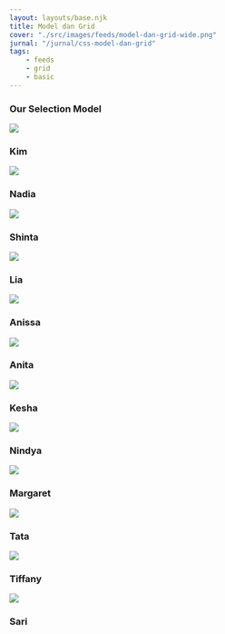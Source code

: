 ```yaml
---
layout: layouts/base.njk
title: Model dan Grid
cover: "./src/images/feeds/model-dan-grid-wide.png"
jurnal: "/jurnal/css-model-dan-grid"
tags: 
    - feeds
    - grid
    - basic
---
```


<main class="model__and-grid">
 <div class="header-nav region">
        <h3>Our Selection Model</h3>
</div>
    <div class="women-grid region">
        <div class="women-member">
            <img src="https://d2w9rnfcy7mm78.cloudfront.net/8036453/original_6722552c246332014806243d359fe0f9.jpg?1594993194?bc=0" />
            <h3>Kim</h3>
        </div>
        <div class="women-member">
            <img src="https://d2w9rnfcy7mm78.cloudfront.net/713019/original_7de02838359058f3461890cc6e2acb06.jpeg?1474392581?bc=1" />
            <h3>Nadia</h3>
        </div>
        <div class="women-member">
            <img src="https://d2w9rnfcy7mm78.cloudfront.net/520630/original_4e4a0afaebdb856661a64eb34c890cf2.jpg?1452928214?bc=1" />
            <h3>Shinta</h3>
        </div>
        <div class="women-member">
            <img src="https://d2w9rnfcy7mm78.cloudfront.net/438251/original_a8f7af4e82e96c0de671d446a635cfbe.jpg?1442220796?bc=1" />
            <h3>Lia</h3>
        </div>
        <div class="women-member">
            <img src="https://d2w9rnfcy7mm78.cloudfront.net/564958/original_2355bf33663f9e194bda158071c3aa8f.jpg?1457653373?bc=1" />
            <h3>Anissa</h3>
        </div>
        <div class="women-member">
            <img src="https://d2w9rnfcy7mm78.cloudfront.net/564042/original_5f5d272da46bb65fc7dc5d64037112ad.jpg?1457580521?bc=1" />
            <h3>Anita</h3>
        </div>
        <div class="women-member">
            <img src="https://d2w9rnfcy7mm78.cloudfront.net/5121044/original_0327c30f10c5448022a002afd0529c77.jpg?1569621535?bc=0" />
            <h3>Kesha</h3>
        </div>
        <div class="women-member">
            <img src="https://d2w9rnfcy7mm78.cloudfront.net/6866755/original_c9e9086477b98d3f9fdd502c12256f1b.jpg?1586955698?bc=0" />
            <h3>Nindya</h3>
        </div>
        <div class="women-member">
            <img src="https://d2w9rnfcy7mm78.cloudfront.net/13008102/original_d8ec6443dd84495c96ae880c5c54cad4.jpg?1630378392?bc=0" />
            <h3>Margaret</h3>
        </div>
        <div class="women-member">
            <img src="https://d2w9rnfcy7mm78.cloudfront.net/10513517/original_75222bfa0e50c0c7526abc3854dfd66b.jpg?1612201889?bc=0" />
            <h3>Tata</h3>
        </div>
        <div class="women-member">
            <img src="https://d2w9rnfcy7mm78.cloudfront.net/5158834/original_10cfac3710682bdeb424838706767c9b.jpg?1570047590?bc=0" />
            <h3>Tiffany</h3>
        </div>
        <div class="women-member">
            <img src="https://d2w9rnfcy7mm78.cloudfront.net/6700602/original_8a5255309e9bead21680a0d450e2db5c.jpg?1585864285?bc=0" />
            <h3>Sari</h3>
        </div>
</div>
</main>